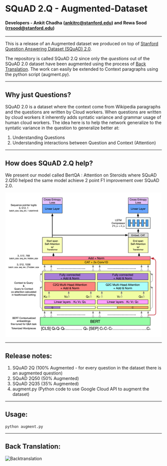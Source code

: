 # SQuAD 2.Q - Augmented-Dataset
#### Developers - Ankit Chadha (ankitrc@stanford.edu) and Rewa Sood (rrsood@stanford.edu)


------

This is a release of an Augmented dataset we produced on top of [Stanford Question Answering Dataset (SQuAD) 2.0](https://rajpurkar.github.io/SQuAD-explorer/).

The repository is called SQuAD 2.Q since only the *questions* out of the SQuAD 2.0 dataset have been augmented using the process of [Back Translation](http://ankit-ai.blogspot.com/2019/03/future-of-natural-language-processing.html). The work can easily be extended to Context paragraphs using the python script (augment.py).

------
## Why just Questions?
SQuAD 2.0 is a dataset where the context come from Wikipedia paragraphs and the questions are written by Cloud workers. When questions are written by cloud workers it inherently adds syntatic variance and grammar usage of human cloud workers. The idea here is to help the network generalize to the syntatic variance in the question to generalize better at:
1. Understanding Questions
2. Understanding interactions between Question and Context (Attention)

------
## How does SQuAD 2.Q help?
We present our model called BertQA : Attention on Steroids where SQuAD 2.Q50 helped the same model achieve 2 point F1 improvement over SQuAD 2.0.

![BertQA](https://github.com/ankit-ai/SQUAD2.Q-Augmented-Dataset/blob/master/img/bert.png "BertQA for SQuAD 2.Q - Attention on Steroids")

------
## Release notes:
1. SQuAD 2Q (100% Augmented - for every question in the dataset there is an augmented question)
2. SQuAD 2Q50 (50% Augmented)
3. SQuAD 2Q35 (35% Augmented)
4. augment.py (Python code to use Google Cloud API to augment the dataset)

------
## Usage:
```
python augment.py
```
------
## Back Translation:
![Backtranslation](https://4.bp.blogspot.com/--sRxCag7jdk/XIsDaTeTNjI/AAAAAAAAGzE/hF13dvMBR5I4btKSpAPzbE3iuivQcVl8gCLcBGAs/s320/Screen%2BShot%2B2019-03-14%2Bat%2B4.57.45%2BPM.png "Backtranslation process used for SQuAD 2.Q")
